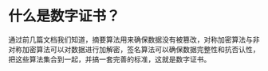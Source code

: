 # 什么是数字证书？

通过前几篇文档我们知道，摘要算法用来确保数据没有被篡改，对称加密算法与非对称加密算法可以对数据进行加解密，签名算法可以确保数据完整性和抗否认性，把这些算法集合到一起，并搞一套完善的标准，这就是数字证书。
